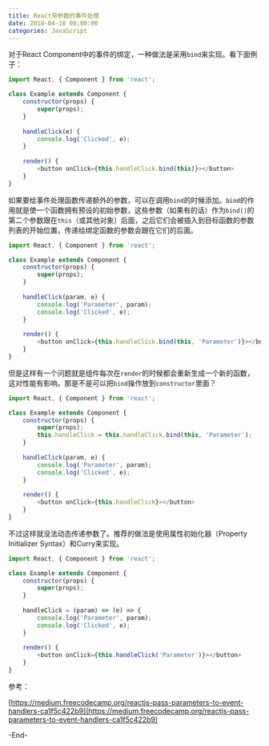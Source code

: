 ```yaml
---
title: React带参数的事件处理
date: 2018-04-18 00:00:00
categories: JavaScript
---
```


对于React Component中的事件的绑定，一种做法是采用`bind`来实现。看下面例子：

```javascript
import React, { Component } from 'react';

class Example extends Component {
    constructor(props) {
        super(props);
    }
    
    handleClick(e) {
        console.log('Clicked', e);
    }
    
    render() {
        <button onClick={this.handleClick.bind(this)}></button>
    }
}
```

如果要给事件处理函数传递额外的参数，可以在调用`bind`的时候添加。`bind`的作用就是使一个函数拥有预设的初始参数，这些参数（如果有的话）作为`bind()`的第二个参数跟在`this`（或其他对象）后面，之后它们会被插入到目标函数的参数列表的开始位置，传递给绑定函数的参数会跟在它们的后面。

```javascript
import React, { Component } from 'react';

class Example extends Component {
    constructor(props) {
        super(props);
    }
    
    handleClick(param, e) {
        console.log('Parameter', param);
        console.log('Clicked', e);
    }
    
    render() {
        <button onClick={this.handleClick.bind(this, 'Parameter')}></button>
    }
}
```

但是这样有一个问题就是组件每次在`render`的时候都会重新生成一个新的函数，这对性能有影响。那是不是可以把`bind`操作放到`constructor`里面？

```javascript
import React, { Component } from 'react';

class Example extends Component {
    constructor(props) {
        super(props);
        this.handleClick = this.handleClick.bind(this, 'Parameter');
    }
    
    handleClick(param, e) {
        console.log('Parameter', param);
        console.log('Clicked', e);
    }
    
    render() {
        <button onClick={this.handleClick}></button>
    }
}
```

不过这样就没法动态传递参数了。推荐的做法是使用属性初始化器（Property Initializer Syntax）和Curry来实现。

```javascript
import React, { Component } from 'react';

class Example extends Component {
    constructor(props) {
        super(props);
    }
    
    handleClick = (param) => (e) => {
        console.log('Parameter', param);
        console.log('Clicked', e);
    }
    
    render() {
        <button onClick={this.handleClick('Parameter')}></button>
    }
}
```

参考：

[https://medium.freecodecamp.org/reactjs-pass-parameters-to-event-handlers-ca1f5c422b9](https://medium.freecodecamp.org/reactjs-pass-parameters-to-event-handlers-ca1f5c422b9)

-End-

